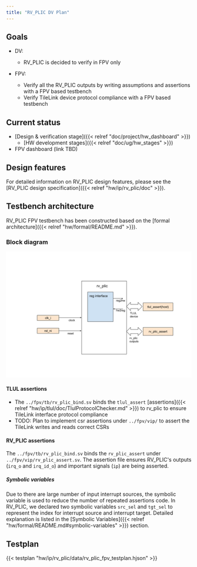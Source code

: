 ```yaml
---
title: "RV_PLIC DV Plan"
---
```


## Goals
* DV:
  * RV_PLIC is decided to verify in FPV only

* FPV:
  * Verify all the RV_PLIC outputs by writing assumptions and assertions with a
    FPV based testbench
  * Verify TileLink device protocol compliance with a FPV based testbench

## Current status
* [Design & verification stage]({{< relref "doc/project/hw_dashboard" >}})
  * [HW development stages]({{< relref "doc/ug/hw_stages" >}})
* FPV dashboard (link TBD)

## Design features
For detailed information on RV_PLIC design features, please see the
[RV_PLIC design specification]({{< relref "hw/ip/rv_plic/doc" >}}).

## Testbench architecture
RV_PLIC FPV testbench has been constructed based on the [formal
architecture]({{< relref "hw/formal/README.md" >}}).

### Block diagram
![Block diagram](fpv.svg)

#### TLUL assertions
* The `../fpv/tb/rv_plic_bind.sv` binds the `tlul_assert` [assertions]({{< relref "hw/ip/tlul/doc/TlulProtocolChecker.md" >}})
  to rv_plic to ensure TileLink interface protocol compliance
* TODO: Plan to implement csr assertions under `../fpv/vip/` to assert the
  TileLink writes and reads correct CSRs

#### RV_PLIC assertions
The `../fpv/tb/rv_plic_bind.sv` binds the `rv_plic_assert` under
`../fpv/vip/rv_plic_assert.sv`. The assertion file ensures RV_PLIC's outputs
(`irq_o` and `irq_id_o`) and important signals (`ip`) are being asserted.

##### Symbolic variables
Due to there are large number of input interrupt sources, the symbolic variable
is used to reduce the number of repeated assertions code. In RV_PLIC, we
declared two symbolic variables `src_sel` and `tgt_sel` to represent the index for
interrupt source and interrupt target.
Detailed explanation is listed in the
[Symbolic Variables]({{< relref "hw/formal/README.md#symbolic-variables" >}}) section.

## Testplan
{{< testplan "hw/ip/rv_plic/data/rv_plic_fpv_testplan.hjson" >}}
